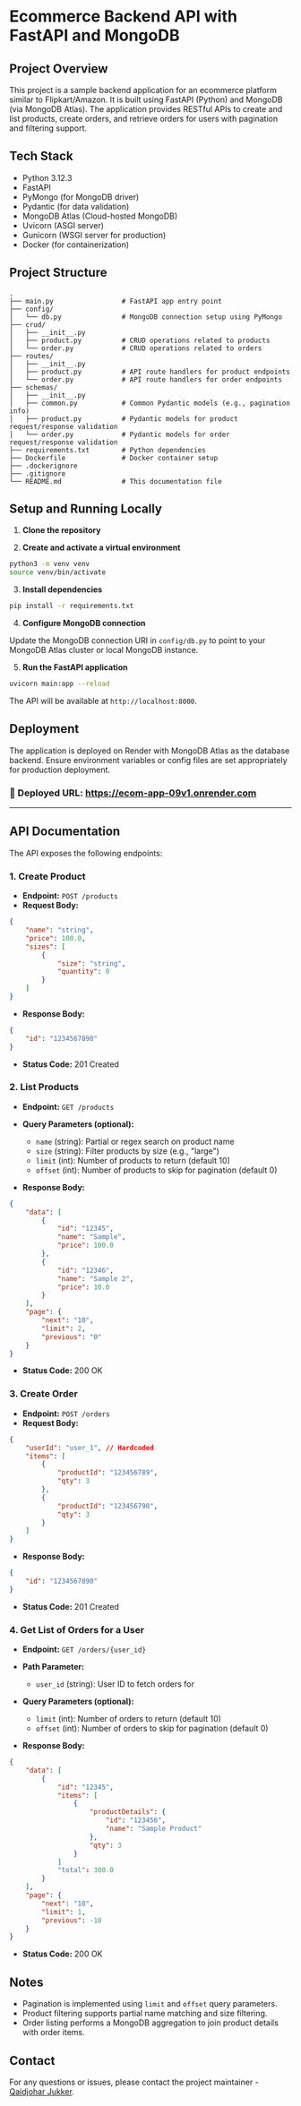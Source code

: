 # Ecommerce Backend API with FastAPI and MongoDB

## Project Overview

This project is a sample backend application for an ecommerce platform similar to Flipkart/Amazon. It is built using FastAPI (Python) and MongoDB (via MongoDB Atlas). The application provides RESTful APIs to create and list products, create orders, and retrieve orders for users with pagination and filtering support.

## Tech Stack

-   Python 3.12.3
-   FastAPI
-   PyMongo (for MongoDB driver)
-   Pydantic (for data validation)
-   MongoDB Atlas (Cloud-hosted MongoDB)
-   Uvicorn (ASGI server)
-   Gunicorn (WSGI server for production)
-   Docker (for containerization)

## Project Structure

```
.
├── main.py                 # FastAPI app entry point
├── config/
│   └── db.py               # MongoDB connection setup using PyMongo
├── crud/
│   ├── __init__.py
│   ├── product.py          # CRUD operations related to products
│   └── order.py            # CRUD operations related to orders
├── routes/
│   ├── __init__.py
│   ├── product.py          # API route handlers for product endpoints
│   └── order.py            # API route handlers for order endpoints
├── schemas/
│   ├── __init__.py
│   ├── common.py           # Common Pydantic models (e.g., pagination info)
│   ├── product.py          # Pydantic models for product request/response validation
│   └── order.py            # Pydantic models for order request/response validation
├── requirements.txt        # Python dependencies
├── Dockerfile              # Docker container setup
├── .dockerignore
├── .gitignore
└── README.md               # This documentation file
```

## Setup and Running Locally

1. **Clone the repository**

2. **Create and activate a virtual environment**

```bash
python3 -m venv venv
source venv/bin/activate
```

3. **Install dependencies**

```bash
pip install -r requirements.txt
```

4. **Configure MongoDB connection**

Update the MongoDB connection URI in `config/db.py` to point to your MongoDB Atlas cluster or local MongoDB instance.

5. **Run the FastAPI application**

```bash
uvicorn main:app --reload
```

The API will be available at `http://localhost:8000`.

## Deployment

The application is deployed on Render with MongoDB Atlas as the database backend. Ensure environment variables or config files are set appropriately for production deployment.

### 🔗 Deployed URL: https://ecom-app-09v1.onrender.com

---

## API Documentation

The API exposes the following endpoints:

### 1. Create Product

-   **Endpoint:** `POST /products`
-   **Request Body:**

```json
{
	"name": "string",
	"price": 100.0,
	"sizes": [
		{
			"size": "string",
			"quantity": 0
		}
	]
}
```

-   **Response Body:**

```json
{
	"id": "1234567890"
}
```

-   **Status Code:** 201 Created

### 2. List Products

-   **Endpoint:** `GET /products`
-   **Query Parameters (optional):**

    -   `name` (string): Partial or regex search on product name
    -   `size` (string): Filter products by size (e.g., "large")
    -   `limit` (int): Number of products to return (default 10)
    -   `offset` (int): Number of products to skip for pagination (default 0)

-   **Response Body:**

```json
{
	"data": [
		{
			"id": "12345",
			"name": "Sample",
			"price": 100.0
		},
		{
			"id": "12346",
			"name": "Sample 2",
			"price": 10.0
		}
	],
	"page": {
		"next": "10",
		"limit": 2,
		"previous": "0"
	}
}
```

-   **Status Code:** 200 OK

### 3. Create Order

-   **Endpoint:** `POST /orders`
-   **Request Body:**

```json
{
	"userId": "user_1", // Hardcoded
	"items": [
		{
			"productId": "123456789",
			"qty": 3
		},
		{
			"productId": "123456790",
			"qty": 3
		}
	]
}
```

-   **Response Body:**

```json
{
	"id": "1234567890"
}
```

-   **Status Code:** 201 Created

### 4. Get List of Orders for a User

-   **Endpoint:** `GET /orders/{user_id}`
-   **Path Parameter:**
    -   `user_id` (string): User ID to fetch orders for
-   **Query Parameters (optional):**

    -   `limit` (int): Number of orders to return (default 10)
    -   `offset` (int): Number of orders to skip for pagination (default 0)

-   **Response Body:**

```json
{
	"data": [
		{
			"id": "12345",
			"items": [
				{
					"productDetails": {
						"id": "123456",
						"name": "Sample Product"
					},
					"qty": 3
				}
			]
            "total": 300.0
		}
	],
	"page": {
		"next": "10",
		"limit": 1,
		"previous": -10
	}
}
```

-   **Status Code:** 200 OK

## Notes

-   Pagination is implemented using `limit` and `offset` query parameters.
-   Product filtering supports partial name matching and size filtering.
-   Order listing performs a MongoDB aggregation to join product details with order items.

## Contact

For any questions or issues, please contact the project maintainer - [Qaidjohar Jukker](https://qaidjoharj.me/).
